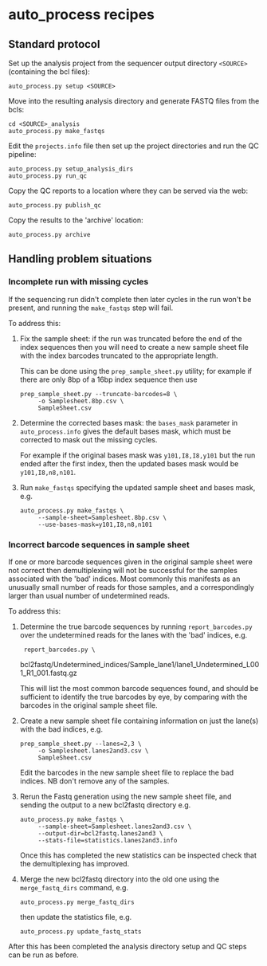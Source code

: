 auto_process recipes
====================

Standard protocol
-----------------

Set up the analysis project from the sequencer output directory `<SOURCE>`
(containing the bcl files):

    auto_process.py setup <SOURCE>

Move into the resulting analysis directory and generate FASTQ files from
the bcls: 

    cd <SOURCE>_analysis
    auto_process.py make_fastqs

Edit the `projects.info` file then set up the project directories and run
the QC pipeline:

    auto_process.py setup_analysis_dirs
    auto_process.py run_qc

Copy the QC reports to a location where they can be served via the web:

    auto_process.py publish_qc

Copy the results to the 'archive' location:

    auto_process.py archive


Handling problem situations
---------------------------

### Incomplete run with missing cycles ###

If the sequencing run didn't complete then later cycles in the run won't be
present, and running the `make_fastqs` step will fail.

To address this:

1. Fix the sample sheet: if the run was truncated before the end of the index
   sequences then you will need to create a new sample sheet file with the
   index barcodes truncated to the appropriate length.

   This can be done using the `prep_sample_sheet.py` utility; for example if
   there are only 8bp of a 16bp index sequence then use

       prep_sample_sheet.py --truncate-barcodes=8 \
            -o Samplesheet.8bp.csv \
            SampleSheet.csv

2. Determine the corrected bases mask: the `bases_mask` parameter in
   `auto_process.info` gives the default bases mask, which must be corrected to
    mask out the missing cycles.

   For example if the original bases mask was `y101,I8,I8,y101` but the run
   ended after the first index, then the updated bases mask would be
   `y101,I8,n8,n101`.

3. Run `make_fastqs` specifying the updated sample sheet and bases mask, e.g.

       auto_process.py make_fastqs \
            --sample-sheet=Samplesheet.8bp.csv \
            --use-bases-mask=y101,I8,n8,n101

### Incorrect barcode sequences in sample sheet ###

If one or more barcode sequences given in the original sample sheet were not
correct then demultiplexing will not be successful for the samples associated
with the 'bad' indices. Most commonly this manifests as an unusually small
number of reads for those samples, and a correspondingly larger than usual
number of undetermined reads.

To address this:

1. Determine the true barcode sequences by running `report_barcodes.py` over
   the undetermined reads for the lanes with the 'bad' indices, e.g.

        report_barcodes.py \
	bcl2fastq/Undetermined_indices/Sample_lane1/lane1_Undetermined_L001_R1_001.fastq.gz

   This will list the most common barcode sequences found, and should be
   sufficient to identify the true barcodes by eye, by comparing with the
   barcodes in the original sample sheet file.

2. Create a new sample sheet file containing information on just the lane(s)
   with the bad indices, e.g.

       prep_sample_sheet.py --lanes=2,3 \
            -o Samplesheet.lanes2and3.csv \
            SampleSheet.csv

   Edit the barcodes in the new sample sheet file to replace the bad indices.
   NB don't remove any of the samples.

3. Rerun the Fastq generation using the new sample sheet file, and sending the
   output to a new bcl2fastq directory e.g.

       auto_process.py make_fastqs \
            --sample-sheet=Samplesheet.lanes2and3.csv \
            --output-dir=bcl2fastq.lanes2and3 \
            --stats-file=statistics.lanes2and3.info

   Once this has completed the new statistics can be inspected check that the
   demultiplexing has improved.

4. Merge the new bcl2fastq directory into the old one using the `merge_fastq_dirs`
   command, e.g.

       auto_process.py merge_fastq_dirs

   then update the statistics file, e.g.

       auto_process.py update_fastq_stats

After this has been completed the analysis directory setup and QC steps can be
run as before.
